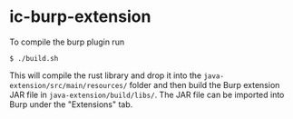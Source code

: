 # ic-burp-extension

To compile the burp plugin run
```
$ ./build.sh
```
This will compile the rust library and drop it into the `java-extension/src/main/resources/` folder and then build the Burp extension JAR file in `java-extension/build/libs/`. The JAR file can be imported into Burp under the "Extensions" tab.
